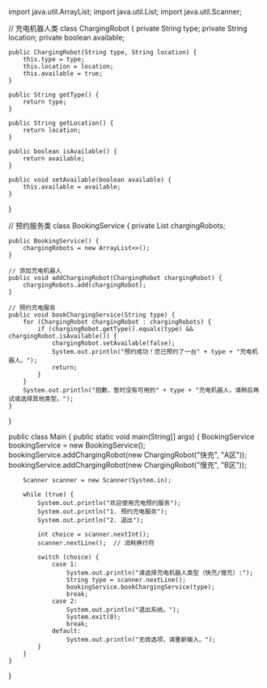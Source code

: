 import java.util.ArrayList;
import java.util.List;
import java.util.Scanner;

// 充电机器人类
class ChargingRobot {
    private String type;
    private String location;
    private boolean available;

    public ChargingRobot(String type, String location) {
        this.type = type;
        this.location = location;
        this.available = true;
    }

    public String getType() {
        return type;
    }

    public String getLocation() {
        return location;
    }

    public boolean isAvailable() {
        return available;
    }

    public void setAvailable(boolean available) {
        this.available = available;
    }
}

// 预约服务类
class BookingService {
    private List<ChargingRobot> chargingRobots;

    public BookingService() {
        chargingRobots = new ArrayList<>();
    }

    // 添加充电机器人
    public void addChargingRobot(ChargingRobot chargingRobot) {
        chargingRobots.add(chargingRobot);
    }

    // 预约充电服务
    public void bookChargingService(String type) {
        for (ChargingRobot chargingRobot : chargingRobots) {
            if (chargingRobot.getType().equals(type) && chargingRobot.isAvailable()) {
                chargingRobot.setAvailable(false);
                System.out.println("预约成功！您已预约了一台" + type + "充电机器人。");
                return;
            }
        }
        System.out.println("抱歉，暂时没有可用的" + type + "充电机器人，请稍后再试或选择其他类型。");
    }
}

public class Main {
    public static void main(String[] args) {
        BookingService bookingService = new BookingService();
        bookingService.addChargingRobot(new ChargingRobot("快充", "A区"));
        bookingService.addChargingRobot(new ChargingRobot("慢充", "B区"));

        Scanner scanner = new Scanner(System.in);

        while (true) {
            System.out.println("欢迎使用充电预约服务");
            System.out.println("1. 预约充电服务");
            System.out.println("2. 退出");

            int choice = scanner.nextInt();
            scanner.nextLine();  // 消耗换行符

            switch (choice) {
                case 1:
                    System.out.println("请选择充电机器人类型（快充/慢充）:");
                    String type = scanner.nextLine();
                    bookingService.bookChargingService(type);
                    break;
                case 2:
                    System.out.println("退出系统。");
                    System.exit(0);
                    break;
                default:
                    System.out.println("无效选项，请重新输入。");
            }
        }
    }
}
